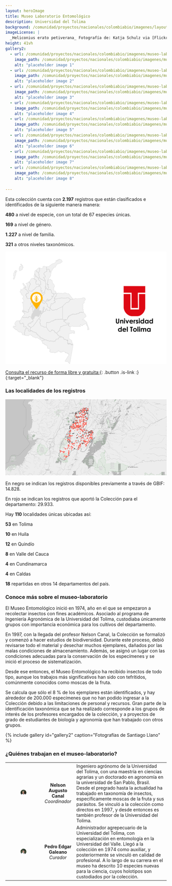 ```yaml
---
layout: heroImage
title: Museo Laboratorio Entomológico
description: Universidad del Tolima
background: /comunidad/proyectos/nacionales/colombiabio/imagenes/layout-colecciones.jpg
imageLicense: |
  _Heliconius erato petiverana_ Fotografía de: Katja Schulz via [Flickr](https://flic.kr/p/bmS9bM)
height: 41vh
gallery2:
  - url: /comunidad/proyectos/nacionales/colombiabio/imagenes/museo-laboratorio-entomologico-de-la-universidad-del-tolima/l-o-t-1-1024x682.jpg
    image_path: /comunidad/proyectos/nacionales/colombiabio/imagenes/museo-laboratorio-entomologico-de-la-universidad-del-tolima/l-o-t-1-280x280.jpg
    alt: "placeholder image 1"
  - url: /comunidad/proyectos/nacionales/colombiabio/imagenes/museo-laboratorio-entomologico-de-la-universidad-del-tolima/l-o-t-2-1024x682.jpg
    image_path: /comunidad/proyectos/nacionales/colombiabio/imagenes/museo-laboratorio-entomologico-de-la-universidad-del-tolima/l-o-t-2-280x280.jpg
    alt: "placeholder image 2"
  - url: /comunidad/proyectos/nacionales/colombiabio/imagenes/museo-laboratorio-entomologico-de-la-universidad-del-tolima/l-o-t-3-1024x682.jpg
    image_path: /comunidad/proyectos/nacionales/colombiabio/imagenes/museo-laboratorio-entomologico-de-la-universidad-del-tolima/l-o-t-3-280x280.jpg
    alt: "placeholder image 3"
  - url: /comunidad/proyectos/nacionales/colombiabio/imagenes/museo-laboratorio-entomologico-de-la-universidad-del-tolima/l-o-t-4-682x1024.jpg
    image_path: /comunidad/proyectos/nacionales/colombiabio/imagenes/museo-laboratorio-entomologico-de-la-universidad-del-tolima/l-o-t-4-280x280.jpg
    alt: "placeholder image 4"
  - url: /comunidad/proyectos/nacionales/colombiabio/imagenes/museo-laboratorio-entomologico-de-la-universidad-del-tolima/l-o-t-5-1024x682.jpg
    image_path: /comunidad/proyectos/nacionales/colombiabio/imagenes/museo-laboratorio-entomologico-de-la-universidad-del-tolima/l-o-t-5-280x280.jpg
    alt: "placeholder image 5"
  - url: /comunidad/proyectos/nacionales/colombiabio/imagenes/museo-laboratorio-entomologico-de-la-universidad-del-tolima/l-o-t-6-1024x682.jpg
    image_path: /comunidad/proyectos/nacionales/colombiabio/imagenes/museo-laboratorio-entomologico-de-la-universidad-del-tolima/l-o-t-6-280x280.jpg
    alt: "placeholder image 6"
  - url: /comunidad/proyectos/nacionales/colombiabio/imagenes/museo-laboratorio-entomologico-de-la-universidad-del-tolima/l-o-t-7-1024x682.jpg
    image_path: /comunidad/proyectos/nacionales/colombiabio/imagenes/museo-laboratorio-entomologico-de-la-universidad-del-tolima/l-o-t-7-280x280.jpg
    alt: "placeholder image 7"
  - url: /comunidad/proyectos/nacionales/colombiabio/imagenes/museo-laboratorio-entomologico-de-la-universidad-del-tolima/l-o-t-8-1024x682.jpg
    image_path: /comunidad/proyectos/nacionales/colombiabio/imagenes/museo-laboratorio-entomologico-de-la-universidad-del-tolima/l-o-t-8-280x280.jpg
    alt: "placeholder image 8"

---
```


Esta colección cuenta con <span class="tag is-danger"><b>2.197</b></span> registros que están clasificados e identificados de la siguiente manera manera:

<span class="tag is-danger"><b>480</b></span> a nivel de especie, con un total de 67 especies únicas.     
  

<span class="tag is-danger"><b>169</b></span> a nivel de género.


<span class="tag is-danger"><b>1.227</b></span> a nivel de familia.


<span class="tag is-danger"><b>321</b></span> a otros niveles taxonómicos.


<img src="/comunidad/proyectos/nacionales/colombiabio/imagenes/museo-laboratorio-entomologico-de-la-universidad-del-tolima/map-l-o-t2.png" width=770>

[Consulta el recurso de forma libre y gratuita:](http://ipt.biodiversidad.co/sib/resource?r=mle-ut){: .button .is-link :}{:target="_blank"}

### Las localidades de los registros

<img src="/comunidad/proyectos/nacionales/colombiabio/imagenes/museo-laboratorio-entomologico-de-la-universidad-del-tolima/mapa-zoo-ut.png" width=770>

<p class="is-size-7 has-text-grey has-text-centered">En negro se indican los registros disponibles previamente a través de GBIF: 14.828.</p>

<p class="is-size-7 has-text-grey has-text-centered">En rojo se indican los registros que aportó la Colección para el departamento: 29.933.</p>

Hay <span class="tag is-danger"><b>110</b></span> localidades únicas ubicadas así:

<span class="tag is-danger"><b>53</b></span> en Tolima

<span class="tag is-danger"><b>10</b></span> en Huila

<span class="tag is-danger"><b>12</b></span> en Quindío

<span class="tag is-danger"><b>8</b></span> en Valle del Cauca

<span class="tag is-danger"><b>4</b></span> en Cundinamarca

<span class="tag is-danger"><b>4</b></span> en Caldas

<span class="tag is-danger"><b>18</b></span> repartidas en otros 14 departamentos del país.


### Conoce más sobre el museo-laboratorio

El Museo Entomológico inició en 1974, año en el que se empezaron a recolectar insectos con fines académicos. Asociado al programa de Ingeniería Agronómica de la Universidad del Tolima, custodiaba únicamente grupos con importancia económica para los cultivos del departamento.

En 1997, con la llegada del profesor Nelson Canal, la Colección se formalizó y comenzó a hacer estudios de biodiversidad. Durante este proceso, debió revisarse todo el material y desechar muchos ejemplares, dañados por las malas condiciones de almacenamiento. Además, se asignó un lugar con las condiciones adecuadas para la conservación de los especímenes y se inició el proceso de sistematización.

Desde ese entonces, el Museo Entomológico ha recibido insectos de todo tipo, aunque los trabajos más significativos han sido con tefrítidos, comúnmente conocidos como moscas de la fruta.

Se calcula que sólo el 8 % de los ejemplares están identificados, y hay alrededor de 200.000 especímenes que no han podido ingresar a la Colección debido a las limitaciones de personal y recursos. Gran parte de la identificación taxonómica que se ha realizado corresponde a los grupos de interés de los profesores encargados de la colección, y a proyectos de grado de estudiantes de biología y agronomía que han trabajado con otros grupos.

{% include gallery id="gallery2" caption="Fotografías de Santiago Llano" %}


### ¿Quiénes trabajan en el museo-laboratorio?

| | |  |
| :-------------: |:-------------:| :-----|
|<figure class="image is-128x128"><img class="is-rounded" src="/comunidad/proyectos/nacionales/colombiabio/imagenes/museo-laboratorio-entomologico-de-la-universidad-del-tolima/p-l-o-t-1.png"></figure> | <b>Nelson Augusto Canal</b> <br> <i>Coordinador</i> | Ingeniero agrónomo de la Universidad del Tolima, con una maestría en ciencias agrarias y un doctorado en agronomía en la universidad de San Pablo, Brasil. Desde el pregrado hasta la actualidad ha trabajado en taxonomía de insectos, específicamente  moscas de la fruta y sus parásitos. Se vinculó a la colección como directos en 1997, y desde entonces es también profesor de la Universidad del Tolima.|
|<figure class="image is-128x128"><img class="is-rounded" src="/comunidad/proyectos/nacionales/colombiabio/imagenes/museo-laboratorio-entomologico-de-la-universidad-del-tolima/p-l-o-t-2.png"></figure> | <b>Pedro Edgar Galeano</b> <br> <i>Curador</i> | Administrador agrepecuario de la Universidad del Tolima, con especialización en entomología en la Universidad del Valle. Llegó a la colección en 1974 como auxiliar, y posteriormente se vinculó en calidad de profesional. A lo largo de su carrera en el museo ha descrito 10 especies nuevas para la ciencia, cuyos holotipos son custodiados por la colección.|
